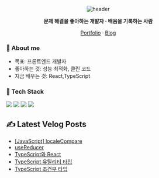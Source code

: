 <!-- ===== Hero ===== -->
<!-- 중앙 정렬 헤더와 짧은 슬로건 -->
<div align="center">
  <!-- 헤더 배너 -->
<p align="center">
  <img src="https://capsule-render.vercel.app/api?type=waving&color=0:7F7FD5,50:86A8E7,100:91EAE4&height=200&section=header&text=Frontend%20Developer%20김민석&fontSize=36&fontAlignY=35&animation=fadeIn" alt="header" />
</p>
  <p><b>문제 해결을 좋아하는 개발자 · 배움을 기록하는 사람</b></p>
  <!-- 퀵 링크 -->
  <p>
    <a href="https://portpolio-10012.vercel.app/">Portfolio</a> ·
    <a href="https://velog.io/@10012/posts">Blog</a> 
  </p>
</div>

<!-- ===== 소개 ===== -->
### 👋 About me
- 목표: 프론트엔드 개발자
- 좋아하는 것: 성능 최적화, 클린 코드
- 지금 배우는 것: React,TypeScript

<!-- ===== 기술 스택 ===== -->
### 🧰 Tech Stack
<!-- 뱃지형 아이콘: shields.io + simple-icons -->
<p>
  <img src="https://img.shields.io/badge/TypeScript-3178C6?logo=typescript&logoColor=white" />
  <img src="https://img.shields.io/badge/React-20232a?logo=react&logoColor=61DAFB" />
  <img src="https://img.shields.io/badge/Node.js-339933?logo=nodedotjs&logoColor=white" />
  <img src="https://img.shields.io/badge/TailwindCSS-06B6D4?logo=tailwindcss&logoColor=white" />
</p>

## ✍️ Latest Velog Posts
<!-- BLOG-POST-LIST:START -->
- [[JavaScript] localeCompare](https://velog.io/@10012/JavaScript-localeCompare)
- [useReducer](https://velog.io/@10012/useReducer)
- [TypeScript와 React](https://velog.io/@10012/TypeScript%EC%99%80-React)
- [TypeScript 유틸리티 타입](https://velog.io/@10012/TypeScript-%EC%9C%A0%ED%8B%B8%EB%A6%AC%ED%8B%B0-%ED%83%80%EC%9E%85)
- [TypeScript 조건부 타입](https://velog.io/@10012/TypeScript-%EC%A1%B0%EA%B1%B4%EB%B6%80-%ED%83%80%EC%9E%85)
<!-- BLOG-POST-LIST:END -->

